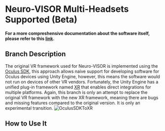 # Neuro-VISOR Multi-Headsets Supported (Beta)
**For a more compreshensive documentation about the software itself, please refer to this [link](https://github.com/c2m2/Neuro-VISOR).**
## Branch Description
The original VR framework used for Neuro-VISOR is implemented using the [Oculus SDK](https://developer.oculus.com/downloads/), this approach allows naive support for developing software for Oculus devices using Unity Engine, however, this means the software would not run on devices of other VR vendors. Fortunately, the Unity Engine has a unified plug-in framework named [XR](https://docs.unity3d.com/Manual/XRPluginArchitecture.html) that enables direct integrations for multiple platforms. Again, this branch is only an attempt to replace the original VR framework with the new XR framework, meaning there are bugs and missing features compared to the original version. It is only an experimental transition.
![OculusSDKToXR](https://user-images.githubusercontent.com/60633000/170388567-3cf6da60-9613-4b3e-9b31-c058f665588e.png)

## How to Use It


